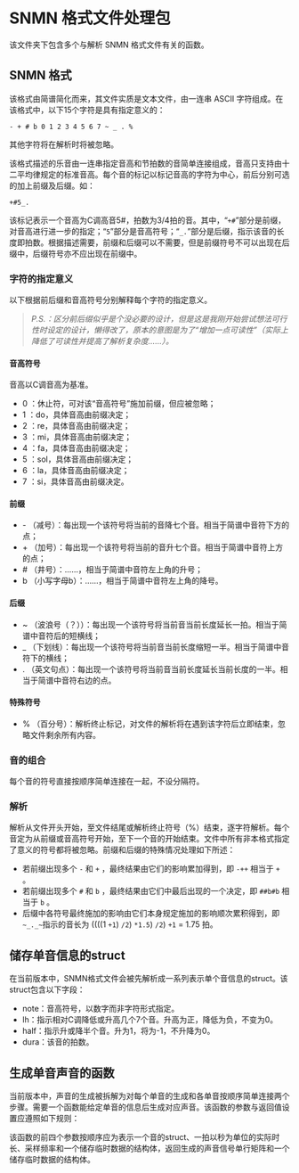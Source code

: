 # SNMN 格式文件处理包

该文件夹下包含多个与解析 SNMN 格式文件有关的函数。

## SNMN 格式

该格式由简谱简化而来，其文件实质是文本文件，由一连串 ASCII 字符组成。在该格式中，以下15个字符是具有指定意义的：

```text
- + # b 0 1 2 3 4 5 6 7 ~ _ . %
```

其他字符将在解析时将被忽略。

该格式描述的乐音由一连串指定音高和节拍数的音简单连接组成，音高只支持由十二平均律规定的标准音高。每个音的标记以标记音高的字符为中心，前后分别可选的加上前缀及后缀。如：

```text
+#5_.
```

该标记表示一个音高为C调高音5#，拍数为3/4拍的音。其中，“```+#```”部分是前缀，对音高进行进一步的指定；“```5```”部分是音高符号；“```_.```”部分是后缀，指示该音的长度即拍数。根据描述需要，前缀和后缀可以不需要，但是前缀符号不可以出现在后缀中，后缀符号亦不应出现在前缀中。

### 字符的指定意义

以下根据前后缀和音高符号分别解释每个字符的指定意义。

> *P.S.：区分前后缀似乎是个没必要的设计，但是这是我刚开始尝试想法可行性时设定的设计，懒得改了，原本的意图是为了“增加一点可读性”（实际上降低了可读性并提高了解析复杂度……）。*

#### 音高符号

音高以C调音高为基准。

- 0 ：休止符，可对该“音高符号”施加前缀，但应被忽略；
- 1 ：do，具体音高由前缀决定；
- 2 ：re，具体音高由前缀决定；
- 3 ：mi，具体音高由前缀决定；
- 4 ：fa，具体音高由前缀决定；
- 5 ：sol，具体音高由前缀决定；
- 6 ：la，具体音高由前缀决定；
- 7 ：si，具体音高由前缀决定。

#### 前缀

- \- （减号）：每出现一个该符号将当前的音降七个音。相当于简谱中音符下方的点；
- \+ （加号）：每出现一个该符号将当前的音升七个音。相当于简谱中音符上方的点；
- \# （井号）：……，相当于简谱中音符左上角的升号；
- b （小写字母b）：……，相当于简谱中音符左上角的降号。

#### 后缀

- ~ （波浪号（？））：每出现一个该符号将当前音当前长度延长一拍。相当于简谱中音符后的短横线；
- _ （下划线）：每出现一个该符号将当前音当前长度缩短一半。相当于简谱中音符下的横线；
- . （英文句点）：每出现一个该符号将当前音当前长度延长当前长度的一半。相当于简谱中音符右边的点。

#### 特殊符号

- % （百分号）：解析终止标记，对文件的解析将在遇到该字符后立即结束，忽略文件剩余所有内容。

### 音的组合

每个音的符号直接按顺序简单连接在一起，不设分隔符。

### 解析

解析从文件开头开始，至文件结尾或解析终止符号（%）结束，逐字符解析。每个音定为从前缀或音高符号开始，至下一个音的开始结束。文件中所有非本格式指定了意义的符号都将被忽略。前缀和后缀的特殊情况处理如下所述：

- 若前缀出现多个 ```-``` 和 ```+``` ，最终结果由它们的影响累加得到，即 ```-++``` 相当于 ```+``` 。
- 若前缀出现多个 ```#``` 和 ```b``` ，最终结果由它们中最后出现的一个决定，即 ```##b#b``` 相当于 ```b``` 。
- 后缀中各符号最终施加的影响由它们本身规定施加的影响顺次累积得到，即 ```~_._~```指示的音长为 ((((1 ```+1```) ```/2```) ```*1.5```) ```/2```) ```+1``` = 1.75 拍。

## 储存单音信息的struct

在当前版本中，SNMN格式文件会被先解析成一系列表示单个音信息的struct。该struct包含以下字段：

- note：音高符号，以数字而非字符形式指定。
- lh：指示相对C调降低或升高几个7个音。升高为正，降低为负，不变为0。
- half：指示升或降半个音。升为1，将为-1，不升降为0。
- dura：该音的拍数。

## 生成单音声音的函数

当前版本中，声音的生成被拆解为对每个单音的生成和各单音按顺序简单连接两个步骤。需要一个函数能给定单音的信息后生成对应声音。该函数的参数与返回值设置应遵照如下规则：

该函数的前四个参数按顺序应为表示一个音的struct、一拍以秒为单位的实际时长、采样频率和一个储存临时数据的结构体，返回生成的声音信号单行矩阵和一个储存临时数据的结构体。